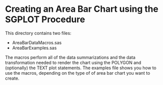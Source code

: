 # Creating an Area Bar Chart using the SGPLOT Procedure

This directory contains two files:
- AreaBarDataMacros.sas
- AreaBarExamples.sas

The macros perform all of the data summarizations and the data transformation needed to render the chart using the POLYGON 
and (optionally) the TEXT plot statements. The examples file shows you how to use the macros, depending on the type of
of area bar chart you want to create.
